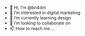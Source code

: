 - 👋 Hi, I’m @bn4dm
- 👀 I’m interested in digital marketing
- 🌱 I’m currently learning design
- 💞️ I’m looking to collaborate on 
- 📫 How to reach me ...

<!---
bn4dm/bn4dm is a ✨ special ✨ repository because its `README.md` (this file) appears on your GitHub profile.
You can click the Preview link to take a look at your changes.
--->
